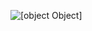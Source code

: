 ![[object Object]](https://socialify.git.ci/shashankranjan-dev/college-website/image?font=Raleway&forks=1&issues=1&language=1&name=1&owner=1&pattern=Signal&pulls=1&stargazers=1&theme=Light)
